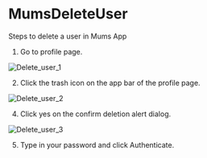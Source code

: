 # MumsDeleteUser
Steps to delete a user in Mums App
1) Go to profile page.

![Delete_user_1](https://github.com/MugheeraSaleem/MumsDeleteUser/assets/96633449/7532beb9-3c58-4a01-b4d4-7a3515758462)

2) Click the trash icon on the app bar of the profile page.

![Delete_user_2](https://github.com/MugheeraSaleem/MumsDeleteUser/assets/96633449/ee5b490d-4b11-41f6-b49b-955849c90b85)


  
4) Click yes on the confirm deletion alert dialog.

![Delete_user_3](https://github.com/MugheeraSaleem/MumsDeleteUser/assets/96633449/5efcae04-a5c3-4b13-b254-110861501ff6)



5) Type in your password and click Authenticate.


